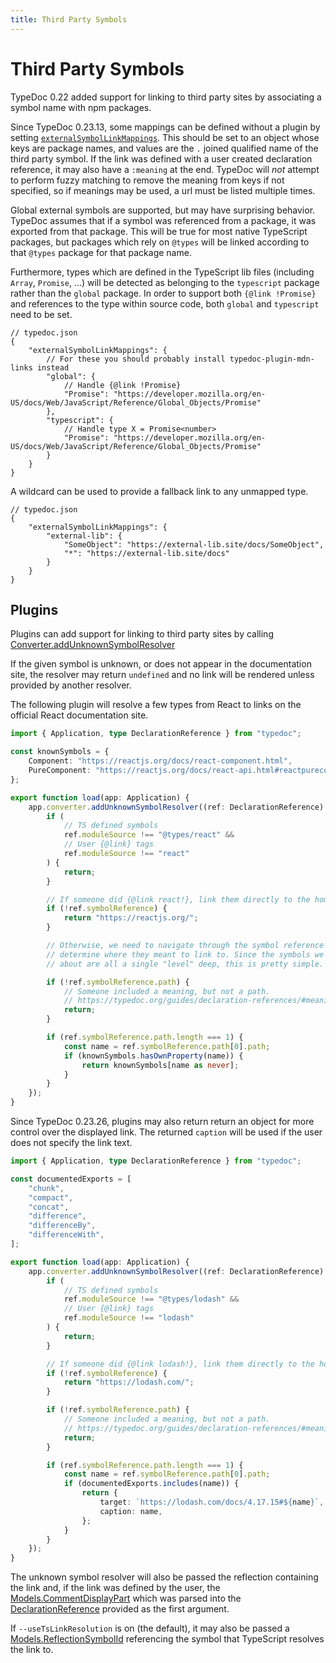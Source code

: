 ```yaml
---
title: Third Party Symbols
---
```


# Third Party Symbols

TypeDoc 0.22 added support for linking to third party sites by associating a
symbol name with npm packages.

Since TypeDoc 0.23.13, some mappings can be defined without a plugin by setting
[`externalSymbolLinkMappings`][externalSymbolLinkMappings]. This should be set
to an object whose keys are package names, and values are the `.` joined
qualified name of the third party symbol. If the link was defined with a user
created declaration reference, it may also have a `:meaning` at the end. TypeDoc
will _not_ attempt to perform fuzzy matching to remove the meaning from keys if
not specified, so if meanings may be used, a url must be listed multiple times.

Global external symbols are supported, but may have surprising behavior. TypeDoc
assumes that if a symbol was referenced from a package, it was exported from
that package. This will be true for most native TypeScript packages, but
packages which rely on `@types` will be linked according to that `@types`
package for that package name.

Furthermore, types which are defined in the TypeScript lib files (including
`Array`, `Promise`, ...) will be detected as belonging to the `typescript`
package rather than the `global` package. In order to support both `{@link
!Promise}` and references to the type within source code, both `global` and
`typescript` need to be set.

```jsonc
// typedoc.json
{
    "externalSymbolLinkMappings": {
        // For these you should probably install typedoc-plugin-mdn-links instead
        "global": {
            // Handle {@link !Promise}
            "Promise": "https://developer.mozilla.org/en-US/docs/Web/JavaScript/Reference/Global_Objects/Promise"
        },
        "typescript": {
            // Handle type X = Promise<number>
            "Promise": "https://developer.mozilla.org/en-US/docs/Web/JavaScript/Reference/Global_Objects/Promise"
        }
    }
}
```

A wildcard can be used to provide a fallback link to any unmapped type.

```jsonc
// typedoc.json
{
    "externalSymbolLinkMappings": {
        "external-lib": {
            "SomeObject": "https://external-lib.site/docs/SomeObject",
            "*": "https://external-lib.site/docs"
        }
    }
}
```

## Plugins

Plugins can add support for linking to third party sites by calling
[Converter.addUnknownSymbolResolver]

If the given symbol is unknown, or does not appear in the documentation site,
the resolver may return `undefined` and no link will be rendered unless provided
by another resolver.

The following plugin will resolve a few types from React to links on the
official React documentation site.

```ts
import { Application, type DeclarationReference } from "typedoc";

const knownSymbols = {
    Component: "https://reactjs.org/docs/react-component.html",
    PureComponent: "https://reactjs.org/docs/react-api.html#reactpurecomponent",
};

export function load(app: Application) {
    app.converter.addUnknownSymbolResolver((ref: DeclarationReference) => {
        if (
            // TS defined symbols
            ref.moduleSource !== "@types/react" &&
            // User {@link} tags
            ref.moduleSource !== "react"
        ) {
            return;
        }

        // If someone did {@link react!}, link them directly to the home page.
        if (!ref.symbolReference) {
            return "https://reactjs.org/";
        }

        // Otherwise, we need to navigate through the symbol reference to
        // determine where they meant to link to. Since the symbols we know
        // about are all a single "level" deep, this is pretty simple.

        if (!ref.symbolReference.path) {
            // Someone included a meaning, but not a path.
            // https://typedoc.org/guides/declaration-references/#meaning
            return;
        }

        if (ref.symbolReference.path.length === 1) {
            const name = ref.symbolReference.path[0].path;
            if (knownSymbols.hasOwnProperty(name)) {
                return knownSymbols[name as never];
            }
        }
    });
}
```

Since TypeDoc 0.23.26, plugins may also return return an object for more control
over the displayed link. The returned `caption` will be used if the user does
not specify the link text.

```ts
import { Application, type DeclarationReference } from "typedoc";

const documentedExports = [
    "chunk",
    "compact",
    "concat",
    "difference",
    "differenceBy",
    "differenceWith",
];

export function load(app: Application) {
    app.converter.addUnknownSymbolResolver((ref: DeclarationReference) => {
        if (
            // TS defined symbols
            ref.moduleSource !== "@types/lodash" &&
            // User {@link} tags
            ref.moduleSource !== "lodash"
        ) {
            return;
        }

        // If someone did {@link lodash!}, link them directly to the home page.
        if (!ref.symbolReference) {
            return "https://lodash.com/";
        }

        if (!ref.symbolReference.path) {
            // Someone included a meaning, but not a path.
            // https://typedoc.org/guides/declaration-references/#meaning
            return;
        }

        if (ref.symbolReference.path.length === 1) {
            const name = ref.symbolReference.path[0].path;
            if (documentedExports.includes(name)) {
                return {
                    target: `https://lodash.com/docs/4.17.15#${name}`,
                    caption: name,
                };
            }
        }
    });
}
```

The unknown symbol resolver will also be passed the reflection containing the
link and, if the link was defined by the user, the [Models.CommentDisplayPart]
which was parsed into the [DeclarationReference] provided as the first argument.

If `--useTsLinkResolution` is on (the default), it may also be passed a
[Models.ReflectionSymbolId] referencing the symbol that TypeScript resolves the
link to.

[externalSymbolLinkMappings]: https://typedoc.org/options/comments/#externalsymbollinkmappings
[Converter.addUnknownSymbolResolver]: https://typedoc.org/api/classes/Converter.html#addUnknownSymbolResolver
[Models.CommentDisplayPart]: https://typedoc.org/api/types/Models.CommentDisplayPart.html
[DeclarationReference]: https://typedoc.org/api/interfaces/DeclarationReference.html
[Models.ReflectionSymbolId]: https://typedoc.org/api/classes/Models.ReflectionSymbolId.html
